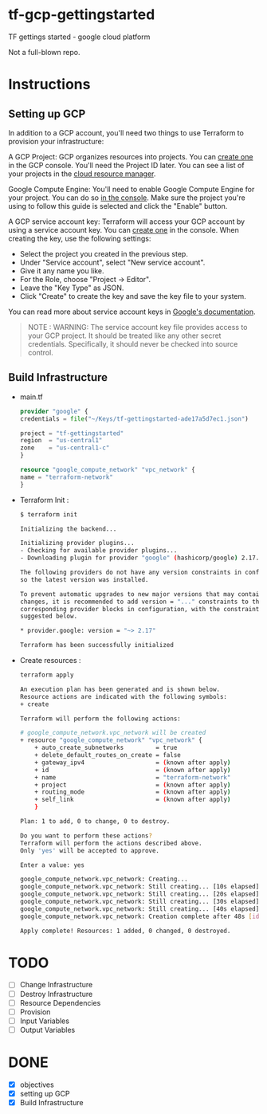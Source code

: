 # tf-gcp-gettingstarted
TF gettings started - google cloud platform

Not a full-blown repo.

# Instructions

## Setting up GCP

In addition to a GCP account, you'll need two things to use Terraform to provision your infrastructure:

A GCP Project: GCP organizes resources into projects. You can [create one](https://console.cloud.google.com/projectcreate) in the GCP console. You'll need the Project ID later. You can see a list of your projects in the [cloud resource manager](https://console.cloud.google.com/cloud-resource-manager).

Google Compute Engine: You'll need to enable Google Compute Engine for your project. You can do so [in the console](https://console.developers.google.com/apis/library/compute.googleapis.com). Make sure the project you're using to follow this guide is selected and click the "Enable" button.

A GCP service account key: Terraform will access your GCP account by using a service account key. You can [create one](https://console.cloud.google.com/apis/credentials/serviceaccountkey) in the console. When creating the key, use the following settings:

* Select the project you created in the previous step.
* Under "Service account", select "New service account".
* Give it any name you like.
* For the Role, choose "Project -> Editor".
* Leave the "Key Type" as JSON.
* Click "Create" to create the key and save the key file to your system.

You can read more about service account keys in [Google's documentation](https://cloud.google.com/iam/docs/creating-managing-service-account-keys).

> NOTE : WARNING: The service account key file provides access to your GCP project. It should be treated like any other secret credentials. Specifically, it should never be checked into source control.

## Build Infrastructure

- main.tf
    ```terraform
    provider "google" {
    credentials = file("~/Keys/tf-gettingstarted-ade17a5d7ec1.json")

    project = "tf-gettingstarted"
    region  = "us-central1"
    zone    = "us-central1-c"
    }

    resource "google_compute_network" "vpc_network" {
    name = "terraform-network"
    }
    ```
- Terraform Init :
    ```bash
    $ terraform init

    Initializing the backend...

    Initializing provider plugins...
    - Checking for available provider plugins...
    - Downloading plugin for provider "google" (hashicorp/google) 2.17.0...

    The following providers do not have any version constraints in configuration,
    so the latest version was installed.

    To prevent automatic upgrades to new major versions that may contain breaking
    changes, it is recommended to add version = "..." constraints to the
    corresponding provider blocks in configuration, with the constraint strings
    suggested below.

    * provider.google: version = "~> 2.17"

    Terraform has been successfully initialized
    ```
- Create resources :
    ```bash
    terraform apply

    An execution plan has been generated and is shown below.
    Resource actions are indicated with the following symbols:
    + create

    Terraform will perform the following actions:

    # google_compute_network.vpc_network will be created
    + resource "google_compute_network" "vpc_network" {
        + auto_create_subnetworks         = true
        + delete_default_routes_on_create = false
        + gateway_ipv4                    = (known after apply)
        + id                              = (known after apply)
        + name                            = "terraform-network"
        + project                         = (known after apply)
        + routing_mode                    = (known after apply)
        + self_link                       = (known after apply)
        }

    Plan: 1 to add, 0 to change, 0 to destroy.

    Do you want to perform these actions?
    Terraform will perform the actions described above.
    Only 'yes' will be accepted to approve.

    Enter a value: yes

    google_compute_network.vpc_network: Creating...
    google_compute_network.vpc_network: Still creating... [10s elapsed]
    google_compute_network.vpc_network: Still creating... [20s elapsed]
    google_compute_network.vpc_network: Still creating... [30s elapsed]
    google_compute_network.vpc_network: Still creating... [40s elapsed]
    google_compute_network.vpc_network: Creation complete after 48s [id=terraform-network]

    Apply complete! Resources: 1 added, 0 changed, 0 destroyed.
    ```


# TODO

- [ ] Change Infrastructure
- [ ] Destroy Infrastructure
- [ ] Resource Dependencies
- [ ] Provision
- [ ] Input Variables
- [ ] Output Variables

# DONE
- [x] objectives
- [x] setting up GCP
- [x] Build Infrastructure